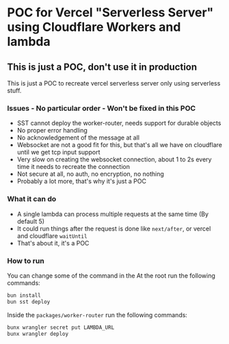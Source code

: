 # POC for Vercel "Serverless Server" using Cloudflare Workers and lambda
## **This is just a POC, don't use it in production**

This is just a POC to recreate vercel serverless server only using serverless stuff.

### Issues - No particular order - Won't be fixed in this POC
- SST cannot deploy the worker-router, needs support for durable objects
- No proper error handling
- No acknowledgement of the message at all
- Websocket are not a good fit for this, but that's all we have on cloudflare until we get tcp input support
- Very slow on creating the websocket connection, about 1 to 2s every time it needs to recreate the connection
- Not secure at all, no auth, no encryption, no nothing
- Probably a lot more, that's why it's just a POC

### What it can do
- A single lambda can process multiple requests at the same time (By default 5)
- It could run things after the request is done like `next/after`, or vercel and cloudflare `waitUntil`
- That's about it, it's a POC

### How to run
You can change some of the command in the 
At the root run the following commands:
```bash
bun install
bun sst deploy
```

Inside the `packages/worker-router` run the following commands:
```bash
bunx wrangler secret put LAMBDA_URL
bunx wrangler deploy
```